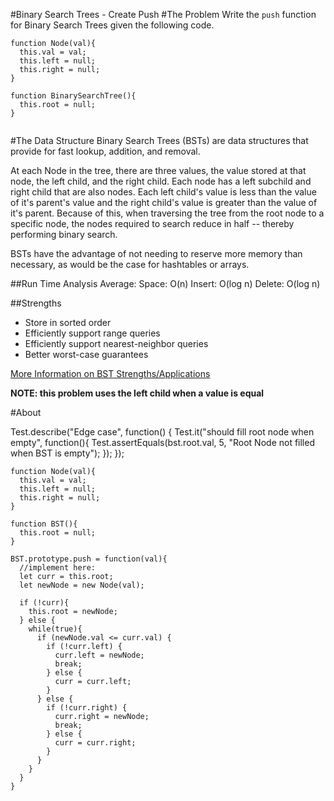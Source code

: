 #Binary Search Trees - Create Push
#The Problem
Write the `push` function for Binary Search Trees given the following code.

```
function Node(val){
  this.val = val;
  this.left = null;
  this.right = null;
}

function BinarySearchTree(){
  this.root = null;
}


```


#The Data Structure
Binary Search Trees (BSTs) are data structures that provide for fast lookup, addition, and removal.

At each Node in the tree, there are three values, the value stored at that node, the left child, and the right child. Each node has a left subchild and right child that are also nodes. Each left child's value is less than the value of it's parent's value and the right child's value is greater than the value of it's parent. Because of this, when traversing the tree from the root node to a specific node, the nodes required to search reduce in half -- thereby performing binary search.

BSTs have the advantage of not needing to reserve more memory than necessary, as would be the case for hashtables or arrays.

##Run Time Analysis
Average:
Space: O(n)
Insert: O(log n)
Delete: O(log n)

##Strengths
* Store in sorted order
* Efficiently support range queries
* Efficiently support nearest-neighbor queries
* Better worst-case guarantees

[More Information on BST Strengths/Applications](http://stackoverflow.com/questions/5010854/concrete-examples-of-using-binary-search-trees?noredirect=1&lq=1)

**NOTE: this problem uses the left child when a value is equal**


#About

Test.describe("Edge case", function() {
  Test.it("should fill root node when empty", function(){
    Test.assertEquals(bst.root.val, 5, "Root Node not filled when BST is empty");
  });
});

```
function Node(val){
  this.val = val;
  this.left = null;
  this.right = null;
}

function BST(){
  this.root = null;
}

BST.prototype.push = function(val){
  //implement here:
  let curr = this.root;
  let newNode = new Node(val);
    
  if (!curr){
    this.root = newNode;
  } else {
    while(true){
      if (newNode.val <= curr.val) {
        if (!curr.left) {
          curr.left = newNode;
          break;
        } else {
          curr = curr.left;
        }
      } else {
        if (!curr.right) {
          curr.right = newNode;
          break;
        } else {
          curr = curr.right;
        }
      }
    }
  }
}
```


